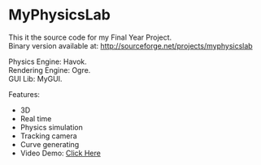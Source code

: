 MyPhysicsLab
============

This it the source code for my Final Year Project.<br/>
Binary version available at: http://sourceforge.net/projects/myphysicslab

Physics Engine: Havok. <br/>
Rendering Engine: Ogre. <br/>
GUI Lib: MyGUI. <br/>

Features:<br/>
* 3D
* Real time
* Physics simulation
* Tracking camera
* Curve generating
* Video Demo: <a href="http://www.youtube.com/watch?v=_zwwhaQVu4E&feature=youtu.be">Click Here</a>

